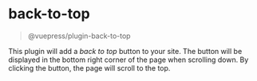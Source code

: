 # back-to-top

> @vuepress/plugin-back-to-top

This plugin will add a _back to top_ button to your site. The button will be displayed in the bottom right corner of the page when scrolling down. By clicking the button, the page will scroll to the top.

